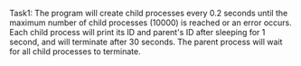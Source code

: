 Task1: 
The program will create child processes every 0.2 seconds until the maximum number of child processes (10000) is reached or an error occurs. Each child process will print its ID and parent's ID after sleeping for 1 second, and will terminate after 30 seconds. The parent process will wait for all child processes to terminate.
